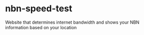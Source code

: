 # nbn-speed-test
Website that determines internet bandwidth and shows your NBN information based on your location
